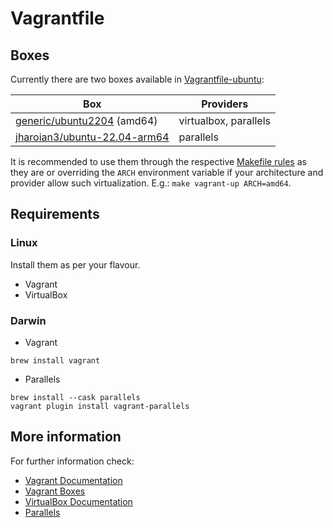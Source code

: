 # Vagrantfile

## Boxes

Currently there are two boxes available in [Vagrantfile-ubuntu](./../builder/Vagrantfile-ubuntu):

| Box                                                                                          | Providers                |
|----------------------------------------------------------------------------------------------|--------------------------|
| [generic/ubuntu2204](https://app.vagrantup.com/generic/boxes/ubuntu2204) (amd64)             | virtualbox, parallels    |
| [jharoian3/ubuntu-22.04-arm64](https://app.vagrantup.com/jharoian3/boxes/ubuntu-22.04-arm64) | parallels                |

It is recommended to use them through the respective [Makefile rules](../Readme.md#contributing) as they are or overriding the `ARCH` environment variable if your architecture and provider allow such virtualization. E.g.: `make vagrant-up ARCH=amd64`.

## Requirements

### Linux

Install them as per your flavour.

- Vagrant
- VirtualBox

### Darwin

- Vagrant

```shell
brew install vagrant
```

- Parallels

```shell
brew install --cask parallels
vagrant plugin install vagrant-parallels
```

## More information

For further information check:

- [Vagrant Documentation](https://www.vagrantup.com/docs)
- [Vagrant Boxes](https://app.vagrantup.com/boxes/search)
- [VirtualBox Documentation](https://www.virtualbox.org/wiki/Documentation)
- [Parallels](https://www.parallels.com)
